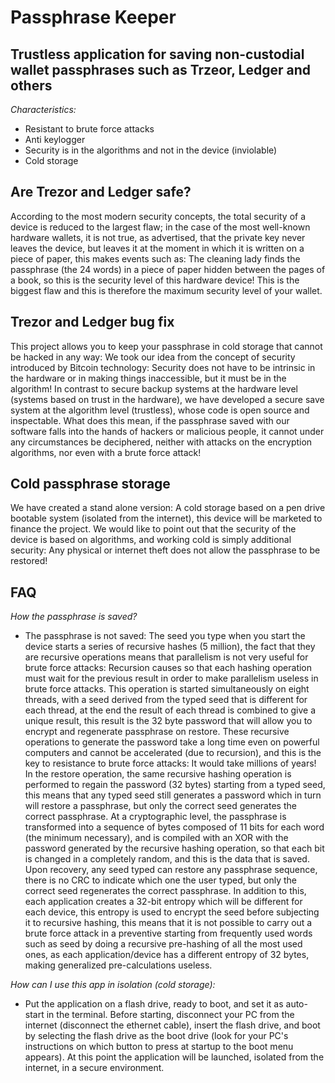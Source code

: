 # Passphrase Keeper

## Trustless application for saving non-custodial wallet passphrases such as Trzeor, Ledger and others
*Characteristics:*

- Resistant to brute force attacks
- Anti keylogger
- Security is in the algorithms and not in the device (inviolable)
- Cold storage

## Are Trezor and Ledger safe?

According to the most modern security concepts, the total security of a device is reduced to the largest flaw; in the case of the most well-known hardware wallets, it is not true, as advertised, that the private key never leaves the device, but leaves it at the moment in which it is written on a piece of paper, this makes events such as:
The cleaning lady finds the passphrase (the 24 words) in a piece of paper hidden between the pages of a book, so this is the security level of this hardware device!
This is the biggest flaw and this is therefore the maximum security level of your wallet.

## Trezor and Ledger bug fix

This project allows you to keep your passphrase in cold storage that cannot be hacked in any way:
We took our idea from the concept of security introduced by Bitcoin technology: Security does not have to be intrinsic in the hardware or in making things inaccessible, but it must be in the algorithm! In contrast to secure backup systems at the hardware level (systems based on trust in the hardware), we have developed a secure save system at the algorithm level (trustless), whose code is open source and inspectable.
What does this mean, if the passphrase saved with our software falls into the hands of hackers or malicious people, it cannot under any circumstances be deciphered, neither with attacks on the encryption algorithms, nor even with a brute force attack!

## Cold passphrase storage
We have created a stand alone version:
A cold storage based on a pen drive bootable system (isolated from the internet), this device will be marketed to finance the project.
We would like to point out that the security of the device is based on algorithms, and working cold is simply additional security:
Any physical or internet theft does not allow the passphrase to be restored!

## FAQ

 *How the passphrase is saved?*
 - The passphrase is not saved: The seed you type when you start the device starts a series of recursive hashes (5 million), the fact that they are recursive operations means that parallelism is not very useful for brute force attacks: Recursion causes so that each hashing operation must wait for the previous result in order to make parallelism useless in brute force attacks. This operation is started simultaneously on eight threads, with a seed derived from the typed seed that is different for each thread, at the end the result of each thread is combined to give a unique result, this result is the 32 byte password that will allow you to encrypt and regenerate passphrase on restore.
   These recursive operations to generate the password take a long time even on powerful computers and cannot be accelerated (due to recursion), and this is the key to resistance to brute force attacks: It would take millions of years!
   In the restore operation, the same recursive hashing operation is performed to regain the password (32 bytes) starting from a typed seed, this means that any typed seed still generates a password which in turn will restore a passphrase, but only the correct seed generates the correct passphrase.
   At a cryptographic level, the passphrase is transformed into a sequence of bytes composed of 11 bits for each word (the minimum necessary), and is compiled with an XOR with the password generated by the recursive hashing operation, so that each bit is changed in a completely random, and this is the data that is saved.
   Upon recovery, any seed typed can restore any passphrase sequence, there is no CRC to indicate which one the user typed, but only the correct seed regenerates the correct passphrase. In addition to this, each application creates a 32-bit entropy which will be different for each device, this entropy is used to encrypt the seed before subjecting it to recursive hashing, this means that it is not possible to carry out a brute force attack in a preventive starting from frequently used words such as seed by doing a recursive pre-hashing of all the most used ones, as each application/device has a different entropy of 32 bytes, making generalized pre-calculations useless.

*How can I use this app in isolation (cold storage):*
 - Put the application on a flash drive, ready to boot, and set it as auto-start in the terminal. Before starting, disconnect your PC from the internet (disconnect the ethernet cable), insert the flash drive, and boot by selecting the flash drive as the boot drive (look for your PC's instructions on which button to press at startup to the boot menu appears).
   At this point the application will be launched, isolated from the internet, in a secure environment.